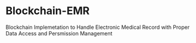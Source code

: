 # Blockchain-EMR
Blockchain Implemetation to Handle Electronic Medical Record with Proper Data Access and Persmission Management
